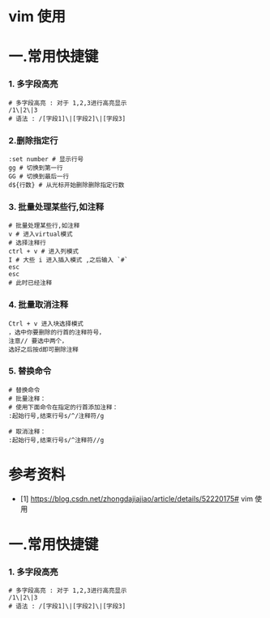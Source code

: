 # vim 使用



# 一.常用快捷键

### 1. 多字段高亮

```shell
# 多字段高亮 : 对于 1,2,3进行高亮显示
/1\|2\|3  
# 语法 : /[字段1]\|[字段2]\|[字段3]
```

### 2.删除指定行
```shell
:set number # 显示行号
gg # 切换到第一行
GG # 切换到最后一行
d${行数} # 从光标开始删除删除指定行数
```

### 3. 批量处理某些行,如注释
```shell
# 批量处理某些行,如注释
v # 进入virtual模式
# 选择注释行
ctrl + v # 进入列模式
I # 大些 i 进入插入模式 ,之后输入 `#` 
esc 
esc
# 此时已经注释
```

### 4. 批量取消注释
```shell
Ctrl + v 进入块选择模式
，选中你要删除的行首的注释符号，
注意// 要选中两个，
选好之后按d即可删除注释
```

### 5. 替换命令
```shell
# 替换命令
# 批量注释：
# 使用下面命令在指定的行首添加注释：
:起始行号,结束行号s/^/注释符/g

# 取消注释：
:起始行号,结束行号s/^注释符//g
```







# 参考资料

- [1] https://blog.csdn.net/zhongdajiajiao/article/details/52220175# vim 使用



# 一.常用快捷键

### 1. 多字段高亮

```shell
# 多字段高亮 : 对于 1,2,3进行高亮显示
/1\|2\|3  
# 语法 : /[字段1]\|[字段2]\|[字段3]
```

